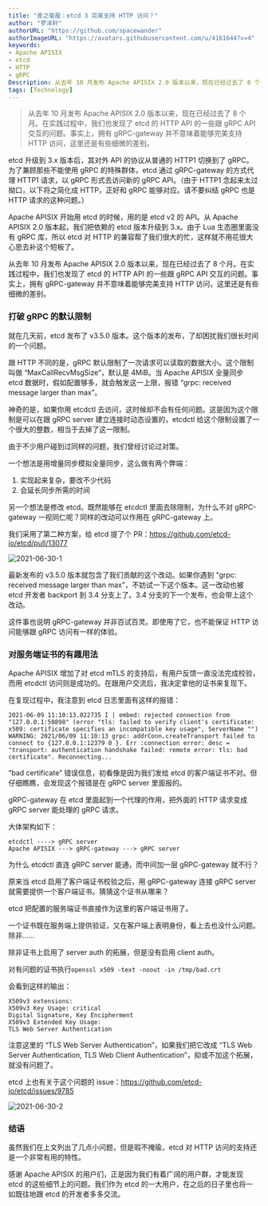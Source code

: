 ```yaml
---
title: "差之毫厘：etcd 3 完美支持 HTTP 访问？"
author: "罗泽轩"
authorURL: "https://github.com/spacewander"
authorImageURL: "https://avatars.githubusercontent.com/u/4161644?v=4"
keywords:
- Apache APISIX
- etcd
- HTTP
- gRPC
Description: 从去年 10 月发布 Apache APISIX 2.0 版本以来，现在已经过去了 8 个月。在实践过程中，我们也发现了 etcd 的 HTTP API 的一些跟 gRPC API 交互的问题。事实上，拥有 gRPC-gateway 并不意味着能够完美支持 HTTP 访问，这里还是有些细微的差别。
tags: [Technology]
---
```


> 从去年 10 月发布 Apache APISIX 2.0 版本以来，现在已经过去了 8 个月。在实践过程中，我们也发现了 etcd 的 HTTP API 的一些跟 gRPC API 交互的问题。事实上，拥有 gRPC-gateway 并不意味着能够完美支持 HTTP 访问，这里还是有些细微的差别。

<!--truncate-->

etcd 升级到 3.x 版本后，其对外 API 的协议从普通的 HTTP1 切换到了 gRPC。为了兼顾那些不能使用 gRPC 的特殊群体，etcd 通过 gRPC-gateway 的方式代理 HTTP1 请求，以 gRPC 形式去访问新的 gRPC API。（由于 HTTP1 念起来太过拗口，以下将之简化成 HTTP，正好和 gRPC 能够对应。请不要纠结 gRPC 也是 HTTP 请求的这种问题。）

Apache APISIX 开始用 etcd 的时候，用的是 etcd v2 的 API。从 Apache APISIX 2.0 版本起，我们把依赖的 etcd 版本升级到 3.x。由于 Lua 生态圈里面没有 gRPC 库，所以 etcd 对 HTTP 的兼容帮了我们很大的忙，这样就不用花很大心思去补这个短板了。

从去年 10 月发布 Apache APISIX 2.0 版本以来，现在已经过去了 8 个月。在实践过程中，我们也发现了 etcd 的 HTTP API 的一些跟 gRPC API 交互的问题。事实上，拥有 gRPC-gateway 并不意味着能够完美支持 HTTP 访问，这里还是有些细微的差别。

### 打破 gRPC 的默认限制

就在几天前，etcd 发布了 v3.5.0 版本。这个版本的发布，了却困扰我们很长时间的一个问题。

跟 HTTP 不同的是，gRPC 默认限制了一次请求可以读取的数据大小。这个限制叫做 “MaxCallRecvMsgSize”，默认是 4MiB。当 Apache APISIX 全量同步 etcd 数据时，假如配置够多，就会触发这一上限，报错 “grpc: received message larger than max”。

神奇的是，如果你用 etcdctl 去访问，这时候却不会有任何问题。这是因为这个限制是可以在跟 gRPC server 建立连接时动态设置的，etcdctl 给这个限制设置了一个很大的整数，相当于去掉了这一限制。

由于不少用户碰到过同样的问题，我们曾经讨论过对策。

一个想法是用增量同步模拟全量同步，这么做有两个弊端：

1. 实现起来复杂，要改不少代码
2. 会延长同步所需的时间

另一个想法是修改 etcd。既然能够在 etcdctl 里面去除限制，为什么不对 gRPC-gateway 一视同仁呢？同样的改动可以作用在 gRPC-gateway 上。

我们采用了第二种方案，给 etcd 提了个 PR：https://github.com/etcd-io/etcd/pull/13077

![2021-06-30-1](../../../static/img/blog_img/2021-06-30-1.png)

最新发布的 v3.5.0 版本就包含了我们贡献的这个改动。如果你遇到 “grpc: received message larger than max”，不妨试一下这个版本。这一改动也被 etcd 开发者 backport 到 3.4 分支上了。3.4 分支的下一个发布，也会带上这个改动。

这件事也说明 gRPC-gateway 并非百试百灵。即使用了它，也不能保证 HTTP 访问能够跟 gRPC 访问有一样的体验。

### 对服务端证书的有趣用法

Apache APISIX 增加了对 etcd mTLS 的支持后，有用户反馈一直没法完成校验，而用 etcdctl 访问则是成功的。在跟用户交流后，我决定拿他的证书来复现下。

在复现过程中，我注意到 etcd 日志里面有这样的报错：

``` text
2021-06-09 11:10:13.022735 I | embed: rejected connection from "127.0.0.1:50898" (error "tls: failed to verify client's certificate: x509: certificate specifies an incompatible key usage", ServerName "")
WARNING: 2021/06/09 11:10:13 grpc: addrConn.createTransport failed to connect to {127.0.0.1:12379 0 }. Err :connection error: desc = "transport: authentication handshake failed: remote error: tls: bad certificate". Reconnecting...
```

“bad certificate” 错误信息，初看像是因为我们发给 etcd 的客户端证书不对。但仔细瞧瞧，会发现这个报错是在 gRPC server 里面报的。

gRPC-gateway 在 etcd 里面起到一个代理的作用，把外面的 HTTP 请求变成 gRPC server 能处理的 gRPC 请求。

大体架构如下：

```text
etcdctl ----> gRPC server
Apache APISIX ---> gRPC-gateway ---> gRPC server
```

为什么 etcdctl 直连 gRPC server 能通，而中间加一层 gRPC-gateway 就不行？

原来当 etcd 启用了客户端证书校验之后，用 gRPC-gateway 连接 gRPC server 就需要提供一个客户端证书。猜猜这个证书从哪来？

etcd 把配置的服务端证书直接作为这里的客户端证书用了。

一个证书既在服务端上提供验证，又在客户端上表明身份，看上去也没什么问题。除非……

除非证书上启用了 server auth 的拓展，但是没有启用 client auth。

对有问题的证书执行`openssl x509 -text -noout -in /tmp/bad.crt`

会看到这样的输出：

```text
X509v3 extensions:
X509v3 Key Usage: critical
Digital Signature, Key Encipherment
X509v3 Extended Key Usage:
TLS Web Server Authentication
```

注意这里的 “TLS Web Server Authentication”，如果我们把它改成 “TLS Web Server Authentication, TLS Web Client Authentication”，抑或不加这个拓展，就没有问题了。

etcd 上也有关于这个问题的 issue：https://github.com/etcd-io/etcd/issues/9785

![2021-06-30-2](../../../static/img/blog_img/2021-06-30-2.png)

### 结语

虽然我们在上文列出了几点小问题，但是瑕不掩瑜，etcd 对 HTTP 访问的支持还是一个非常有用的特性。

感谢 Apache APISIX 的用户们，正是因为我们有着广阔的用户群，才能发现 etcd 的这些细节上的问题。我们作为 etcd 的一大用户，在之后的日子里也将一如既往地跟 etcd 的开发者多多交流。
